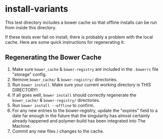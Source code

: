 # install-variants

This test directory includes a bower cache so that offline installs can be run from inside this directory.

If these tests ever fail on install, there is probably a problem with the local cache. Here are some quick instructions for regenerating it:

## Regenerating the Bower Cache

1. Make sure `bower_cache` & `bower-registry` are included in the `.bowerrc` file "storage" config.
2. Remove `bower_cache/` & `bower-registry/` directories.
3. Run `bower install`. Make sure your current working directory is THIS DIRECTORY!
4. If all goes well, `bower install` should correctly regenerate the `bower_cache/` & `bower-registry/` directories.
5. Run `bower install --offline` to confirm.
6. For any new entries to the bower-registry, update the "expires" field to a date far enough in the future that the singularity has almost certainly already happened and polymer-build has been integrated into The Machine.
6. Commit any new files / changes to the cache.